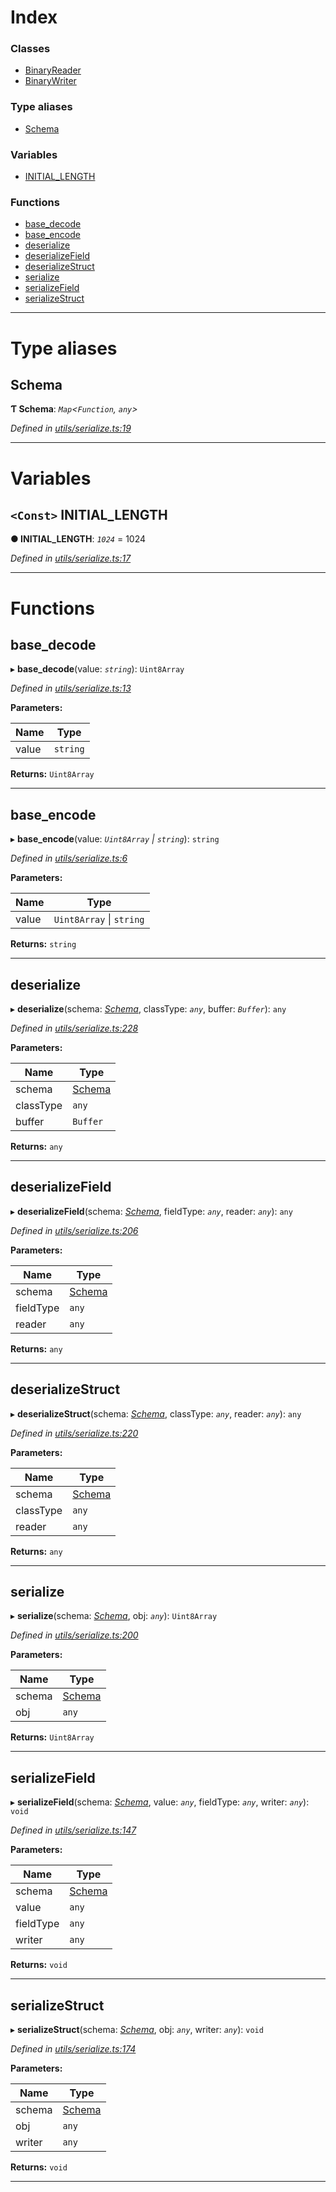 

# Index

### Classes

* [BinaryReader](../classes/_utils_serialize_.binaryreader.md)
* [BinaryWriter](../classes/_utils_serialize_.binarywriter.md)

### Type aliases

* [Schema](_utils_serialize_.md#schema)

### Variables

* [INITIAL_LENGTH](_utils_serialize_.md#initial_length)

### Functions

* [base_decode](_utils_serialize_.md#base_decode)
* [base_encode](_utils_serialize_.md#base_encode)
* [deserialize](_utils_serialize_.md#deserialize)
* [deserializeField](_utils_serialize_.md#deserializefield)
* [deserializeStruct](_utils_serialize_.md#deserializestruct)
* [serialize](_utils_serialize_.md#serialize)
* [serializeField](_utils_serialize_.md#serializefield)
* [serializeStruct](_utils_serialize_.md#serializestruct)

---

# Type aliases

<a id="schema"></a>

##  Schema

**Ƭ Schema**: *`Map`<`Function`, `any`>*

*Defined in [utils/serialize.ts:19](https://github.com/nearprotocol/nearlib/blob/b6e94a8/src.ts/utils/serialize.ts#L19)*

___

# Variables

<a id="initial_length"></a>

## `<Const>` INITIAL_LENGTH

**● INITIAL_LENGTH**: *`1024`* = 1024

*Defined in [utils/serialize.ts:17](https://github.com/nearprotocol/nearlib/blob/b6e94a8/src.ts/utils/serialize.ts#L17)*

___

# Functions

<a id="base_decode"></a>

##  base_decode

▸ **base_decode**(value: *`string`*): `Uint8Array`

*Defined in [utils/serialize.ts:13](https://github.com/nearprotocol/nearlib/blob/b6e94a8/src.ts/utils/serialize.ts#L13)*

**Parameters:**

| Name | Type |
| ------ | ------ |
| value | `string` |

**Returns:** `Uint8Array`

___
<a id="base_encode"></a>

##  base_encode

▸ **base_encode**(value: *`Uint8Array` \| `string`*): `string`

*Defined in [utils/serialize.ts:6](https://github.com/nearprotocol/nearlib/blob/b6e94a8/src.ts/utils/serialize.ts#L6)*

**Parameters:**

| Name | Type |
| ------ | ------ |
| value | `Uint8Array` \| `string` |

**Returns:** `string`

___
<a id="deserialize"></a>

##  deserialize

▸ **deserialize**(schema: *[Schema](_utils_serialize_.md#schema)*, classType: *`any`*, buffer: *`Buffer`*): `any`

*Defined in [utils/serialize.ts:228](https://github.com/nearprotocol/nearlib/blob/b6e94a8/src.ts/utils/serialize.ts#L228)*

**Parameters:**

| Name | Type |
| ------ | ------ |
| schema | [Schema](_utils_serialize_.md#schema) |
| classType | `any` |
| buffer | `Buffer` |

**Returns:** `any`

___
<a id="deserializefield"></a>

##  deserializeField

▸ **deserializeField**(schema: *[Schema](_utils_serialize_.md#schema)*, fieldType: *`any`*, reader: *`any`*): `any`

*Defined in [utils/serialize.ts:206](https://github.com/nearprotocol/nearlib/blob/b6e94a8/src.ts/utils/serialize.ts#L206)*

**Parameters:**

| Name | Type |
| ------ | ------ |
| schema | [Schema](_utils_serialize_.md#schema) |
| fieldType | `any` |
| reader | `any` |

**Returns:** `any`

___
<a id="deserializestruct"></a>

##  deserializeStruct

▸ **deserializeStruct**(schema: *[Schema](_utils_serialize_.md#schema)*, classType: *`any`*, reader: *`any`*): `any`

*Defined in [utils/serialize.ts:220](https://github.com/nearprotocol/nearlib/blob/b6e94a8/src.ts/utils/serialize.ts#L220)*

**Parameters:**

| Name | Type |
| ------ | ------ |
| schema | [Schema](_utils_serialize_.md#schema) |
| classType | `any` |
| reader | `any` |

**Returns:** `any`

___
<a id="serialize"></a>

##  serialize

▸ **serialize**(schema: *[Schema](_utils_serialize_.md#schema)*, obj: *`any`*): `Uint8Array`

*Defined in [utils/serialize.ts:200](https://github.com/nearprotocol/nearlib/blob/b6e94a8/src.ts/utils/serialize.ts#L200)*

**Parameters:**

| Name | Type |
| ------ | ------ |
| schema | [Schema](_utils_serialize_.md#schema) |
| obj | `any` |

**Returns:** `Uint8Array`

___
<a id="serializefield"></a>

##  serializeField

▸ **serializeField**(schema: *[Schema](_utils_serialize_.md#schema)*, value: *`any`*, fieldType: *`any`*, writer: *`any`*): `void`

*Defined in [utils/serialize.ts:147](https://github.com/nearprotocol/nearlib/blob/b6e94a8/src.ts/utils/serialize.ts#L147)*

**Parameters:**

| Name | Type |
| ------ | ------ |
| schema | [Schema](_utils_serialize_.md#schema) |
| value | `any` |
| fieldType | `any` |
| writer | `any` |

**Returns:** `void`

___
<a id="serializestruct"></a>

##  serializeStruct

▸ **serializeStruct**(schema: *[Schema](_utils_serialize_.md#schema)*, obj: *`any`*, writer: *`any`*): `void`

*Defined in [utils/serialize.ts:174](https://github.com/nearprotocol/nearlib/blob/b6e94a8/src.ts/utils/serialize.ts#L174)*

**Parameters:**

| Name | Type |
| ------ | ------ |
| schema | [Schema](_utils_serialize_.md#schema) |
| obj | `any` |
| writer | `any` |

**Returns:** `void`

___

